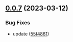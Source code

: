 ## [0.0.7](https://github.com/lisiur/askai/compare/v0.0.6...v0.0.7) (2023-03-12)


### Bug Fixes

* update ([55f4861](https://github.com/lisiur/askai/commit/55f486155205bb2de5d6112fccf0e1ada495b14d))